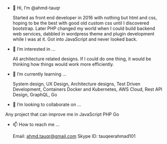 - 👋 Hi, I’m @ahmd-tauqr
    
    Started as front end developer in 2016 with nothing but html and css,
    hoping to be the best with good old custom css until I discovered bootstrap.
    Later PHP changed my world when I could build backend web services, dabbled in wordpress theme and plugin development while I was at it.
    Got into JavaScript and never looked back.
    
- 👀 I’m interested in ...

  All architecture related designs. If I could do one thing, it would be thinking how things would work more efficiently.

- 🌱 I’m currently learning ...

  System design,
  UX Design,
  Architecture designs,
  Test Driven Development,
  Containers Docker and Kubernetes,
  AWS Cloud,
  Rest API Design,
  GraphQL,
  Go
  
- 💞️ I’m looking to collaborate on ...

Any project that can improve me in 
  JavaScript
  PHP
  Go
  
- 📫 How to reach me ...

  Email: ahmd.tauqr@gmail.com
  Skype ID: tauqeerahmad101

<!---
ahmd-tauqr/ahmd-tauqr is a ✨ special ✨ repository because its `README.md` (this file) appears on your GitHub profile.
You can click the Preview link to take a look at your changes.
--->
